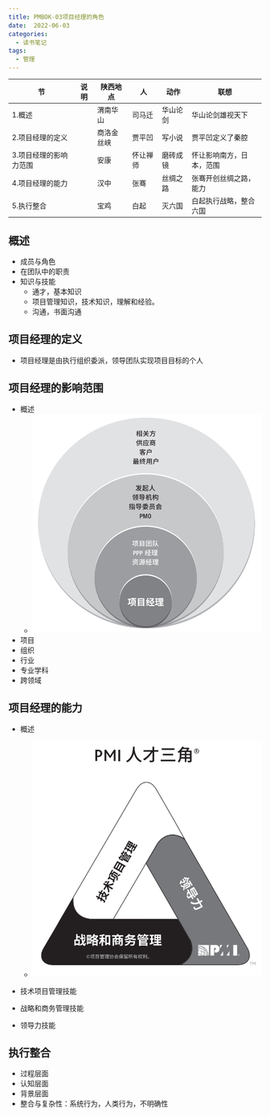 ```yaml
---
title: PMBOK-03项目经理的角色
date:  2022-06-03
categories:
  - 读书笔记
tags:
  - 管理
---
```


| 节                     | 说明 | 陕西地点   | 人       | 动作     | 联想                     |
| ---------------------- | ---- | ---------- | -------- | -------- | ------------------------ |
| 1.概述                 |      | 渭南华山   | 司马迁   | 华山论剑 | 华山论剑雄视天下         |
| 2.项目经理的定义       |      | 商洛金丝峡 | 贾平凹   | 写小说   | 贾平凹定义了秦腔         |
| 3.项目经理的影响力范围 |      | 安康       | 怀让禅师 | 磨砖成镜 | 怀让影响南方，日本，范围 |
| 4.项目经理的能力       |      | 汉中       | 张骞     | 丝绸之路 | 张骞开创丝绸之路，能力   |
| 5.执行整合             |      | 宝鸡       | 白起     | 灭六国   | 白起执行战略，整合六国   |



## 概述

- 成员与角色
- 在团队中的职责
- 知识与技能
  - 通才，基本知识
  - 项目管理知识，技术知识，理解和经验。
  - 沟通，书面沟通

## 项目经理的定义

- 项目经理是由执行组织委派，领导团队实现项目目标的个人

## 项目经理的影响范围

- 概述
  - ![1654268316497](../../.vuepress/public/img/in-post/1654268316497.png)
- 项目
- 组织
- 行业
- 专业学科
- 跨领域

## 项目经理的能力

- 概述
  - ![1654268366905](../../.vuepress/public/img/in-post/1654268366905.png)

- 技术项目管理技能
- 战略和商务管理技能
- 领导力技能

## 执行整合

- 过程层面
- 认知层面
- 背景层面
- 整合与复杂性：系统行为，人类行为，不明确性